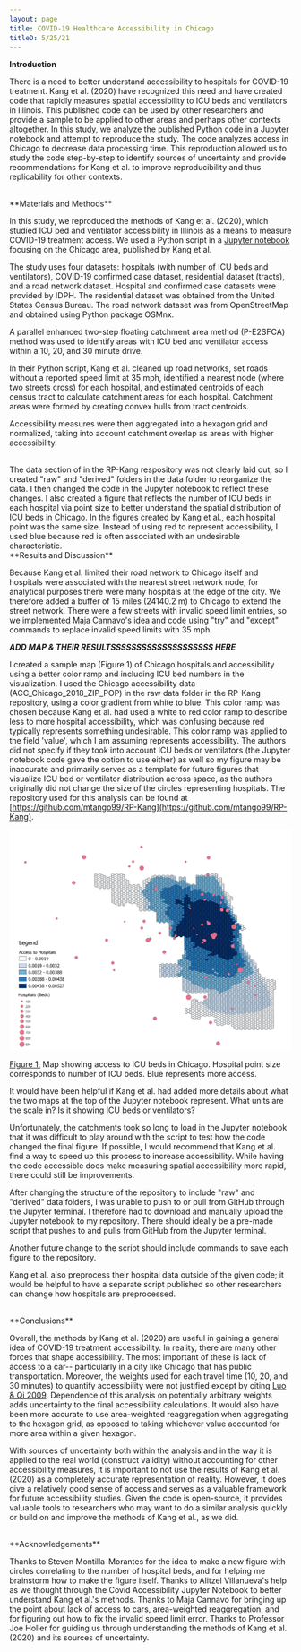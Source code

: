 ```yaml
---
layout: page
title: COVID-19 Healthcare Accessibility in Chicago
titleD: 5/25/21
---
```


**Introduction**

There is a need to better understand accessibility to hospitals for COVID-19 treatment. Kang et al. (2020) have recognized this need 
and have created code that rapidly measures spatial accessibility to ICU beds and ventilators in Illinois. 
This published code can be used by other researchers and provide a sample to be applied to other areas and perhaps other contexts altogether. 
In this study, we analyze the published Python code in a Jupyter notebook and attempt to reproduce the study. The code analyzes access in Chicago to 
decrease data processing time. This reproduction allowed us to study the code step-by-step to identify sources of uncertainty and provide recommendations for 
Kang et al. to improve reproducibility and thus replicability for other contexts. 


<br>
**Materials and Methods**

In this study, we reproduced the methods of Kang et al. (2020), which studied 
ICU bed and ventilator accessibility in Illinois as a means to measure COVID-19 treatment access. 
We used a Python script in a [Jupyter notebook](https://github.com/mtango99/RP-Kang/blob/main/COVID-19Acc.ipynb) focusing on the Chicago area, published by Kang et al.

The study uses four datasets: hospitals (with number of ICU beds and ventilators), 
COVID-19 confirmed case dataset, residential dataset (tracts), and a road network 
dataset. Hospital and confirmed case datasets were provided by IDPH. The residential 
dataset was obtained from the United States Census Bureau. The road network dataset 
was from OpenStreetMap and obtained using Python package OSMnx. 

A parallel enhanced two-step floating catchment area method (P-E2SFCA) method 
was used to identify areas with ICU bed and ventilator access within a 10, 20, and 30 minute drive. 

In their Python script, Kang et al. cleaned up road networks, set roads without a reported speed 
limit at 35 mph, identified a nearest node (where two streets cross) for each hospital, and 
estimated centroids of each census tract to calculate catchment areas for each hospital. 
Catchment areas were formed by creating convex hulls from tract centroids. 

Accessibility measures were then aggregated into a hexagon grid and normalized, taking into account 
catchment overlap as areas with higher accessibility. 

<br>
The data section of in the RP-Kang respository was not clearly laid out, so I created "raw" and "derived" folders in the data folder to reorganize the data. I then changed 
the code in the Jupyter notebook to reflect these changes. I also created a figure that reflects the number of ICU beds in each hospital via point size to better understand 
the spatial distribution of ICU beds in Chicago. In the figures created by Kang et al., each hospital point was the same size. Instead of using red to represent accessibility, 
I used blue because red is often associated with an undesirable characteristic. 

<br>
**Results and Discussion**

Because Kang et al. limited their road network to Chicago itself and hospitals were associated with the nearest street network node, for analytical purposes there were 
many hospitals at the edge of the city. We therefore added a buffer of 15 miles (24140.2 m) to Chicago to extend the street network. There were a few streets with invalid 
speed limit entries, so we implemented Maja Cannavo's idea and code using "try" and "except" commands to replace invalid speed limits with 35 mph. 

***ADD MAP & THEIR RESULTSSSSSSSSSSSSSSSSSSSS HERE***

I created a sample map (Figure 1) of Chicago hospitals and accessibility using a better color ramp and including ICU bed numbers in the visualization. 
I used the Chicago accessibility data (ACC_Chicago_2018_ZIP_POP) in the raw data folder in the RP-Kang repository, using a color gradient from white to blue. This color ramp was chosen because Kang et al. 
had used a white to red color ramp to describe less to more hospital accessibility, which was confusing because red typically represents something undesirable. 
This color ramp was applied to the field 'value', which I am assuming represents accessibility. The authors did not specify if they took into account ICU beds or ventilators 
(the Jupyter notebook code gave the option to use either) as well so my figure may be inaccurate and primarily serves as a template for future figures that visualize ICU bed 
or ventilator distribution across space, as the authors originally did not change the size of the circles representing hospitals. The repository used for 
this analysis can be found at [https://github.com/mtango99/RP-Kang](https://github.com/mtango99/RP-Kang). 

![Figure 1](assets/hospitalAccess.png)

[Figure 1.](assets/hospitalAccess.png) Map showing access to ICU beds in Chicago. Hospital point size corresponds to number of ICU beds. Blue represents more access. 

It would have been helpful if Kang et al. had added more details about what the two maps at the top of the Jupyter notebook represent. 
What units are the scale in? Is it showing ICU beds or ventilators? 

Unfortunately, the catchments took so long to load in the Jupyter notebook that it was difficult to play around 
with the script to test how the code changed the final figure. If possible, I would recommend 
that Kang et al. find a way to speed up this process to increase accessibility. 
While having the code accessible does make measuring spatial accessibility more rapid, 
there could still be improvements. 

After changing the structure of the repository to include "raw" and "derived" data folders, I was unable to push to or pull from GitHub through the Jupyter terminal. I therefore 
had to download and manually upload the Jupyter notebook to my repository. There should ideally be a pre-made script that pushes to and pulls from GitHub from the Jupyter terminal. 

Another future change to the script should include commands to save each figure to the repository. 

Kang et al. also preprocess their hospital data outside of the given code; it would be helpful to have a separate script published so other researchers can change how 
hospitals are preprocessed. 


<br>
**Conclusions**

Overall, the methods by Kang et al. (2020) are useful in gaining a general idea of COVID-19 treatment accessibility. In reality, there are many other forces that shape 
accessibility. The most important of these is lack of access to a car-- particularly in a city like Chicago that has public transportation. Moreover, the weights used 
for each travel time (10, 20, and 30 minutes) to quantify accessibility were not justified except by citing 
[Luo & Qi 2009](https://pubmed.ncbi.nlm.nih.gov/19576837/). Dependence of this analysis on potentially arbitrary weights adds uncertainty to the final accessibility calculations. 
It would also have been more accurate to use area-weighted reaggregation when aggregating to the hexagon grid, as opposed to taking whichever value accounted for more area within 
a given hexagon. 

With sources of uncertainty both within the analysis and in the way it is applied to the real world (construct validity) without accounting for other accessibility measures, 
it is important to not use the results of Kang et al. (2020) as a completely accurate representation of reality. However, it does give a relatively good sense of access and 
serves as a valuable framework for future accessibility studies. Given the code is open-source, it provides valuable tools to researchers who may want to do a similar analysis quickly or build on and improve the methods of Kang et al., as we did. 


<br>
**Acknowledgements**

Thanks to Steven Montilla-Morantes for the idea to make a new figure with circles correlating to the number of hospital beds, and for helping me brainstorm how to make the figure itself. 
Thanks to Alitzel Villanueva's help as we thought through the Covid Accessibility Jupyter Notebook to better understand Kang et al.'s methods. 
Thanks to Maja Cannavo for bringing up the point about lack of access to cars, area-weighted reaggregation, and for figuring out how to fix the invalid speed limit error. 
Thanks to Professor Joe Holler for guiding us through understanding the methods of Kang et al. (2020) and its sources of uncertainty. 